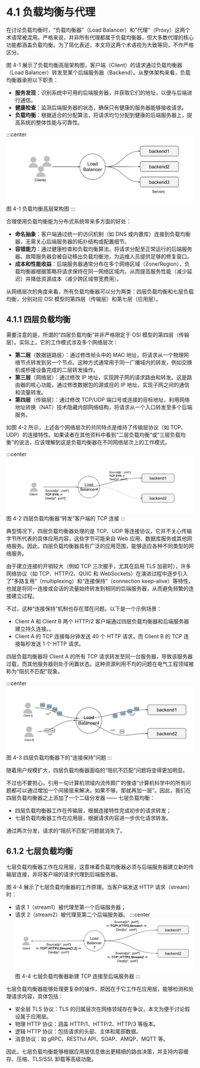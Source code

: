 # 4.1 负载均衡与代理

在讨论负载均衡时，"负载均衡器"（Load Balancer）和"代理"（Proxy）这两个术语常被混用。严格来说，并非所有代理都属于负载均衡器，但大多数代理的核心功能都涵盖负载均衡。为了简化表述，本文将这两个术语视为大致等同，不作严格区分。

图 4-1 展示了负载均衡高层架构图，客户端（Client）的请求通过负载均衡器（Load Balancer）转发至某个后端服务器（Backend）。从整体架构来看，负载均衡器承担以下职责：

- **服务发现**：识别系统中可用的后端服务器，并获取它们的地址，以便与后端进行通信。
- **健康检查**：监测后端服务器的状态，确保只有健康的服务器能够接收请求。
- **负载均衡**：根据适合的分配算法，将请求均匀分配到健康的后端服务器上，提高系统的整体性能与可靠性。

:::center
  ![](../assets/balancer.svg)<br/>
 图 4-1 负载均衡高层架构图
:::

合理使用负载均衡能为分布式系统带来多方面的好处：

- **命名抽象**：客户端通过统一的访问机制（如 DNS 或内置库）连接到负载均衡器，无需关心后端服务器的拓扑结构或配置细节。
- **容错能力**：通过健康检查和负载均衡算法，将请求分配至正常运行的后端服务器。故障服务器会被自动移出负载均衡池，为运维人员提供足够的修复窗口。
- **成本和性能收益**：后端服务器通常分布在多个网络区域（Zone/Region），负载均衡器根据策略将请求保持在同一网络区域内，从而提高服务性能（减少延迟）并降低资源成本（减少跨区域带宽费用）。

从网络层次的角度来看，所有负载均衡器可以分为两类：四层负载均衡和七层负载均衡，分别对应 OSI 模型的第四层（传输层）和第七层（应用层）。
## 4.1.1 四层负载均衡

需要注意的是，所谓的“四层负载均衡”并非严格限定于 OSI 模型的第四层（传输层）。实际上，它的工作模式涉及多个网络层次：
- **第二层**（数据链路层）：通过修改帧头中的 MAC 地址，将请求从一个物理网络节点转发到另一个节点。这种方式通常用于同一广播域内的转发，例如交换机或桥接设备完成的二层转发操作。
- **第三层**（网络层）：通过修改 IP 地址，实现跨子网的请求路由和转发。这是路由器的核心功能，通过修改数据包的源或目的 IP 地址，实现子网之间的通信和流量转发。
- **第四层**（传输层）：通过修改 TCP/UDP 端口号或连接的目标地址，利用网络地址转换（NAT）技术隐藏内部网络结构，将请求从一个入口转发至多个后端服务。

如图 4-2 所示，上述各个网络层次的共同特点是维持了传输层协议（如 TCP、UDP）的连接特性。如果读者在其他资料中看到“二层负载均衡”或“三层负载均衡”的说法，应该理解到这是负载均衡器在不同网络层次上的工作模式。

:::center
  ![](../assets/balancer4.svg)<br/>
 图 4-2 四层负载均衡器“转发”客户端的 TCP 连接
:::

典型情况下，四层负载均衡器处理的是 TCP、UDP 等连接协议，它并不关心传输字节所代表的具体应用内容，这些字节可能来自 Web 应用、数据库服务或其他网络服务。因此，四层负载均衡器具有广泛的应用范围，能够适应各种不同类型的网络服务。

由于建立连接的开销较大（例如 TCP 三次握手，尤其在启用 TLS 加密时），许多网络协议（如 TCP、HTTP/2、QUIC 和 WebSockets）在演进过程中逐步引入了“多路复用”（multiplexing）和“连接保持”（connection keep-alive）等特性，也就是将同一连接或会话的流量始终转发到相同的后端服务器，从而避免频繁的连接建立过程。

不过，这种“连接保持”机制也存在潜在问题。以下是一个示例场景：

- Client A 和 Client B 两个 HTTP/2 客户端通过四层负载均衡器和后端服务器建立持久连接。。
- Client A 的 TCP 连接每分钟发送 40 个 HTTP 请求，而 Client B 的 TCP 连接每秒发送 1 个 HTTP 请求。

四层负载均衡器将 Client A 的所有 TCP 请求转发至同一台服务器，导致该服务器过载，而其他服务器则处于闲置状态。这种资源利用不均的问题在电气工程领域被称为“阻抗不匹配”现象。

:::center
  ![](../assets/l4-connection-v2.svg)<br/>
  图 4-3 四层负载均衡器下的“连接保持”问题
:::

随着用户规模扩大，四层负载均衡器面临的“阻抗不匹配”问题将变得更加明显。

不过也不要担心，引用一句计算机领域内流传颇广的俚语“计算机科学中的所有问题都可以通过增加一个间接层来解决。如果不够，那就再加一层”。因此，我们在四层负载均衡器之上添加了一个二级分发器 —— 七层负载均衡：

- 四层负载均衡器工作在传输层，根据连接特性完成初步的请求转发；
- 七层负载均衡器工作在应用层，根据请求内容进一步优化请求转发。

通过两次分发，请求的“阻抗不匹配”问题就消失了。

## 6.1.2 七层负载均衡

七层负载均衡器工作在应用层，这意味着负载均衡器必须与后端服务器建立新的传输层连接，并将客户端的请求代理到后端服务器。

图 4-4 展示了七层负载均衡器的工作原理。当客户端发送 HTTP 请求（stream）时：

- 请求 1（stream1）被代理至第一个后端服务器；
- 请求 2（stream2）被代理至第二个后端服务器。
:::center
  ![](../assets/balancer7.svg)<br/>
  图 4-4 七层负载均衡器新建 TCP 连接至后端服务器
:::

七层负载均衡器能够处理更复杂的操作，原因在于它工作在应用层，能够检测和处理请求内容，具体包括：

- 安全层 TLS 协议：TLS 的归属层次在网络领域存在争议，本文为便于讨论假设属于应用层。
- 物理 HTTP 协议：涵盖 HTTP/1、HTTP/2、HTTP/3 等版本。
- 逻辑 HTTP 协议：包括请求的头部、主体和尾部数据。
- 消息协议：如 gRPC、RESTful API、SOAP、AMQP、MQTT 等。

因此，七层负载均衡能够根据应用层信息做出更精细的路由决策，并支持内容缓存、压缩、TLS/SSL 卸载等高级功能。
